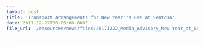 ```yaml
---
layout: post
title: 'Transport Arrangements for New Year''s Eve at Sentosa'
date: 2017-12-22T00:00:00.000Z
file_url: '/resources/news/files/20171222_Media_Advisory_New Year_at_Sentosa.pdf'

---
```

